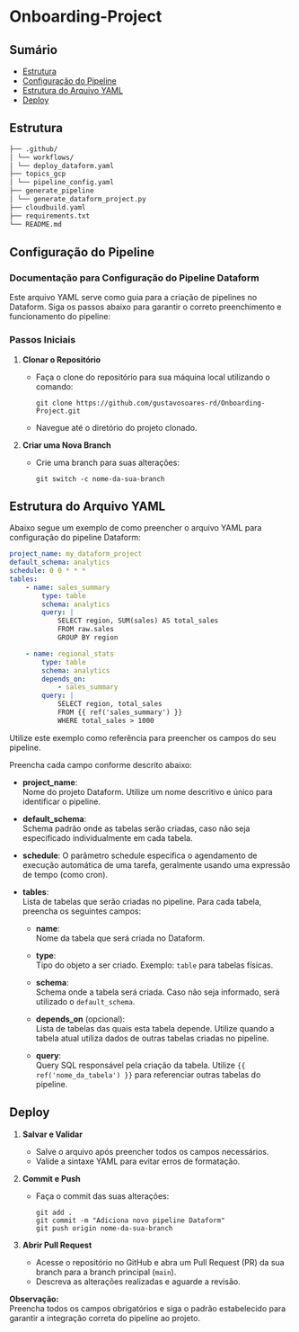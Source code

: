 # Onboarding-Project
## Sumário

- [Estrutura](#estrutura)
- [Configuração do Pipeline](#configuração-do-pipeline)
- [Estrutura do Arquivo YAML](#estrutura-do-arquivo-yaml)
- [Deploy](#deploy)



## Estrutura
 ```sh
 ├── .github/
│ └── workflows/
│ └── deploy_dataform.yaml
├── topics_gcp
│ └── pipeline_config.yaml
├── generate_pipeline
│ └── generate_dataform_project.py
├── cloudbuild.yaml
├── requirements.txt
└── README.md
```

## Configuração do Pipeline

### Documentação para Configuração do Pipeline Dataform

Este arquivo YAML serve como guia para a criação de pipelines no Dataform. Siga os passos abaixo para garantir o correto preenchimento e funcionamento do pipeline:

### Passos Iniciais

1. **Clonar o Repositório**
    - Faça o clone do repositório para sua máquina local utilizando o comando:
      ```
      git clone https://github.com/gustavosoares-rd/Onboarding-Project.git
      ```
    - Navegue até o diretório do projeto clonado.

2. **Criar uma Nova Branch**
    - Crie uma branch para suas alterações:
      ```
      git switch -c nome-da-sua-branch
      ```

## Estrutura do Arquivo YAML

Abaixo segue um exemplo de como preencher o arquivo YAML para configuração do pipeline Dataform:

```yaml
project_name: my_dataform_project
default_schema: analytics
schedule: 0 0 * * *
tables:
    - name: sales_summary
        type: table
        schema: analytics
        query: |
            SELECT region, SUM(sales) AS total_sales
            FROM raw.sales
            GROUP BY region

    - name: regional_stats
        type: table
        schema: analytics
        depends_on:
            - sales_summary
        query: |
            SELECT region, total_sales
            FROM {{ ref('sales_summary') }}
            WHERE total_sales > 1000
```

Utilize este exemplo como referência para preencher os campos do seu pipeline.

Preencha cada campo conforme descrito abaixo:

- **project_name**:  
  Nome do projeto Dataform. Utilize um nome descritivo e único para identificar o pipeline.

- **default_schema**:  
  Schema padrão onde as tabelas serão criadas, caso não seja especificado individualmente em cada tabela.

- **schedule**:
  O parâmetro schedule especifica o agendamento de execução automática de uma tarefa, geralmente usando uma expressão de tempo (como cron).
- **tables**:  
  Lista de tabelas que serão criadas no pipeline. Para cada tabela, preencha os seguintes campos:

  - **name**:  
     Nome da tabela que será criada no Dataform.

  - **type**:  
     Tipo do objeto a ser criado. Exemplo: `table` para tabelas físicas.

  - **schema**:  
     Schema onde a tabela será criada. Caso não seja informado, será utilizado o `default_schema`.

  - **depends_on** (opcional):  
     Lista de tabelas das quais esta tabela depende. Utilize quando a tabela atual utiliza dados de outras tabelas criadas no pipeline.

  - **query**:  
     Query SQL responsável pela criação da tabela. Utilize `{{ ref('nome_da_tabela') }}` para referenciar outras tabelas do pipeline.

## Deploy

1. **Salvar e Validar**
    - Salve o arquivo após preencher todos os campos necessários.
    - Valide a sintaxe YAML para evitar erros de formatação.

2. **Commit e Push**
    - Faça o commit das suas alterações:
      ```
      git add .
      git commit -m "Adiciona novo pipeline Dataform"
      git push origin nome-da-sua-branch
      ```

3. **Abrir Pull Request**
    - Acesse o repositório no GitHub e abra um Pull Request (PR) da sua branch para a branch principal (`main`).
    - Descreva as alterações realizadas e aguarde a revisão.

**Observação:**  
Preencha todos os campos obrigatórios e siga o padrão estabelecido para garantir a integração correta do pipeline ao projeto.

